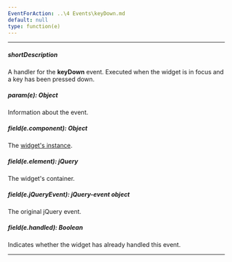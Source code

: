 ```yaml
---
EventForAction: ..\4 Events\keyDown.md
default: null
type: function(e)
---
```

---
##### shortDescription
A handler for the **keyDown** event. Executed when the widget is in focus and a key has been pressed down.

##### param(e): Object
Information about the event.

##### field(e.component): Object
The [widget's instance](/api-reference/10%20UI%20Widgets/Component/3%20Methods/instance().md '{basewidgetpath}/Methods/#instance').

##### field(e.element): jQuery
The widget's container.

##### field(e.jQueryEvent): jQuery-event object
The original jQuery event.

##### field(e.handled): Boolean
Indicates whether the widget has already handled this event.

---
